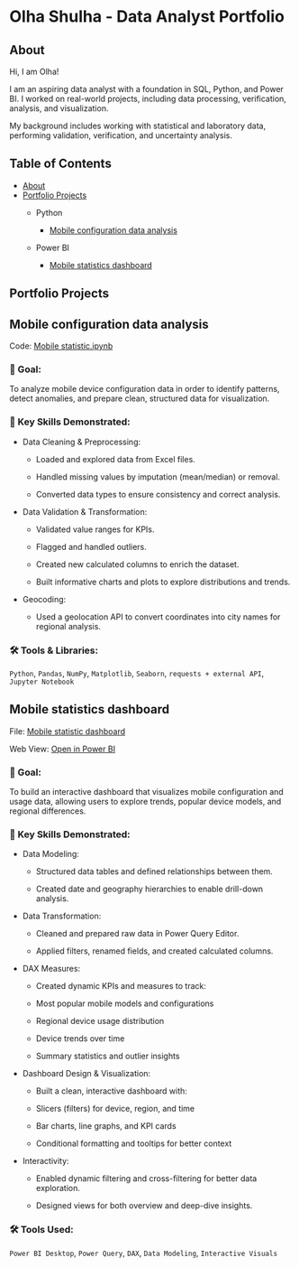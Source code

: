 # Olha Shulha - Data Analyst Portfolio
## About
Hi, I am Olha! 

I am an aspiring data analyst with a foundation in SQL, Python, and Power BI. 
I worked on real-world projects, including data processing, verification, analysis, and visualization. 

My background includes working with statistical and laboratory data, performing validation, verification, and uncertainty analysis.

## Table of Contents
- [About](#about)
- [Portfolio Projects](#portfolio-projects)
  - Python
    - [Mobile configuration data analysis](https://github.com/olhashulha/Data_Analysis_Portfolio/blob/main/Mobile_statistics.ipynb)

  - Power BI
    - [Mobile statistics dashboard](https://app.powerbi.com/view?r=eyJrIjoiY2Q1MTI1ZWQtODJmYS00ZDA0LTlmMGYtOTAyNzkxZDE0ZWM1IiwidCI6IjZlYWE3ZDIyLWQyNzctNGFmOC05MzUzLTZlNzU3YTY5OTMwMSIsImMiOjl9&pageName=35121fd9a356635fbcb9)


## Portfolio Projects
## Mobile configuration data analysis
Code: [Mobile statistic.ipynb](Mobile_statistics.ipynb)

### 🎯 Goal:
To analyze mobile device configuration data in order to identify patterns, detect anomalies, and prepare clean, structured data for visualization.

### 🔧 Key Skills Demonstrated:
- Data Cleaning & Preprocessing:

    - Loaded and explored data from Excel files.

    - Handled missing values by imputation (mean/median) or removal.

    - Converted data types to ensure consistency and correct analysis.

- Data Validation & Transformation:

    - Validated value ranges for KPIs.

    - Flagged and handled outliers.

    - Created new calculated columns to enrich the dataset.

    - Built informative charts and plots to explore distributions and trends.

- Geocoding:

    - Used a geolocation API to convert coordinates into city names for regional analysis.

### 🛠️ Tools & Libraries:
`Python`, `Pandas`, `NumPy`, `Matplotlib`, `Seaborn`, `requests + external API`, `Jupyter Notebook`

## Mobile statistics dashboard
File: [Mobile statistic dashboard](Mobile_statistics_dashboard.pbix)

Web View: [Open in Power BI](https://app.powerbi.com/view?r=eyJrIjoiY2Q1MTI1ZWQtODJmYS00ZDA0LTlmMGYtOTAyNzkxZDE0ZWM1IiwidCI6IjZlYWE3ZDIyLWQyNzctNGFmOC05MzUzLTZlNzU3YTY5OTMwMSIsImMiOjl9&pageName=35121fd9a356635fbcb9)

### 🎯 Goal:
To build an interactive dashboard that visualizes mobile configuration and usage data, allowing users to explore trends, popular device models, and regional differences.

### 🔧 Key Skills Demonstrated:
- Data Modeling:

    - Structured data tables and defined relationships between them.

    - Created date and geography hierarchies to enable drill-down analysis.

- Data Transformation:

    - Cleaned and prepared raw data in Power Query Editor.

    - Applied filters, renamed fields, and created calculated columns.

- DAX Measures:

    - Created dynamic KPIs and measures to track:

    - Most popular mobile models and configurations

    - Regional device usage distribution

    - Device trends over time

    - Summary statistics and outlier insights

- Dashboard Design & Visualization:

    - Built a clean, interactive dashboard with:

    - Slicers (filters) for device, region, and time

    - Bar charts, line graphs, and KPI cards

    - Conditional formatting and tooltips for better context

- Interactivity:

    - Enabled dynamic filtering and cross-filtering for better data exploration.

    - Designed views for both overview and deep-dive insights.

### 🛠️ Tools Used:
`Power BI Desktop`, `Power Query`, `DAX`, `Data Modeling`, `Interactive Visuals`
